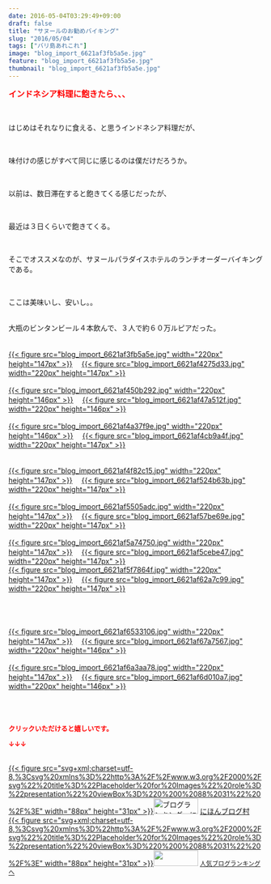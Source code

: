 ```yaml
---
date: 2016-05-04T03:29:49+09:00
draft: false
title: "サヌールのお勧めバイキング"
slug: "2016/05/04"
tags: ["バリ島あれこれ"]
image: "blog_import_6621af3fb5a5e.jpg"
feature: "blog_import_6621af3fb5a5e.jpg"
thumbnail: "blog_import_6621af3fb5a5e.jpg"
---
```

<p><font color="#ff0000" size="3"><strong>インドネシア料理に飽きたら、、、</strong></font></p><br/><p>はじめはそれなりに食える、と思うインドネシア料理だが、</p><br/><p>味付けの感じがすべて同じに感じるのは僕だけだろうか。</p><br/><p>以前は、数日滞在すると飽きてくる感じだったが、</p><br/><p>最近は３日くらいで飽きてくる。</p><br/><p>そこでオススメなのが、サヌールパラダイスホテルのランチオーダーバイキングである。</p><br/><p>ここは美味いし、安いし。。</p><br/><div class="gmail_quote">大瓶のビンタンビール４本飲んで、３人で約６０万ルピアだった。</div><div class="gmail_quote"><br/></div><div class="gmail_quote"><br/></div><div class="gmail_quote"><a href="blog_import_6621af40ee780.jpg">{{< figure src="blog_import_6621af3fb5a5e.jpg" width="220px" height="147px" >}}</a> 　<a href="blog_import_6621af43b3f3f.jpg">{{< figure src="blog_import_6621af4275d33.jpg" width="220px" height="147px" >}}</a> </div><div class="gmail_quote"><br/></div><div class="gmail_quote"><a href="blog_import_6621af465b8ca.jpg">{{< figure src="blog_import_6621af450b292.jpg" width="220px" height="146px" >}}</a> 　<a href="blog_import_6621af48e218d.jpg">{{< figure src="blog_import_6621af47a512f.jpg" width="220px" height="146px" >}}</a> </div><div class="gmail_quote"><br/></div><div class="gmail_quote"><a href="blog_import_6621af4b714a2.jpg">{{< figure src="blog_import_6621af4a37f9e.jpg" width="220px" height="146px" >}}</a> 　<a href="blog_import_6621af4defdfe.jpg">{{< figure src="blog_import_6621af4cb9a4f.jpg" width="220px" height="147px" >}}</a> </div><div class="gmail_quote"><br/></div><div class="gmail_quote"><br/><a href="blog_import_6621af50cf15c.jpg">{{< figure src="blog_import_6621af4f82c15.jpg" width="220px" height="147px" >}}</a> 　<a href="blog_import_6621af538768a.jpg">{{< figure src="blog_import_6621af524b63b.jpg" width="220px" height="147px" >}}</a> <br/><br/><a href="blog_import_6621af5638a47.jpg">{{< figure src="blog_import_6621af5505adc.jpg" width="220px" height="147px" >}}</a> 　<a href="blog_import_6621af58f422f.jpg">{{< figure src="blog_import_6621af57be69e.jpg" width="220px" height="147px" >}}</a> </div><div class="gmail_quote"><br/></div><div class="gmail_quote"><a href="blog_import_6621af5bad5f8.jpg">{{< figure src="blog_import_6621af5a74750.jpg" width="220px" height="147px" >}}</a> 　<a href="blog_import_6621af5e2fda3.jpg">{{< figure src="blog_import_6621af5cebe47.jpg" width="220px" height="147px" >}}</a> <br/></div><div class="gmail_quote"><a href="blog_import_6621af60e8e5f.jpg">{{< figure src="blog_import_6621af5f7864f.jpg" width="220px" height="147px" >}}</a> 　<a href="blog_import_6621af63dbf98.jpg">{{< figure src="blog_import_6621af62a7c99.jpg" width="220px" height="147px" >}}</a> </div><div class="gmail_quote"><br/></div><div class="gmail_quote"><br/></div><div class="gmail_quote"><br/></div><div class="gmail_quote"><br/><a href="blog_import_6621af6669faf.jpg">{{< figure src="blog_import_6621af6533106.jpg" width="220px" height="147px" >}}</a> 　<a href="blog_import_6621af68dc264.jpg">{{< figure src="blog_import_6621af67a7567.jpg" width="220px" height="146px" >}}</a> <br/><br/><a href="blog_import_6621af6b7166f.jpg">{{< figure src="blog_import_6621af6a3aa78.jpg" width="220px" height="147px" >}}</a> 　<a href="blog_import_6621af6e3c194.jpg">{{< figure src="blog_import_6621af6d010a7.jpg" width="220px" height="146px" >}}</a> <br/><br/><br/></div><br/><p><font color="#ff0000" size="2"><strong>クリックいただけると嬉しいです。<br/></strong></font></p><p><font color="#ff0000" size="2"><strong>↓↓↓</strong></font></p><p><br/><a href="http://www.blogmura.com/ranking.html" target="_blank">{{< figure src="svg+xml;charset=utf-8,%3Csvg%20xmlns%3D%22http%3A%2F%2Fwww.w3.org%2F2000%2Fsvg%22%20title%3D%22Placeholder%20for%20Images%22%20role%3D%22presentation%22%20viewBox%3D%220%200%2088%2031%22%20%2F%3E" width="88px" height="31px" >}}<noscript><img border="0" alt="ブログランキング・にほんブログ村へ" src="https://img-proxy.blog-video.jp/images?url=http%3A%2F%2Fwww.blogmura.com%2Fimg%2Fwww88_31.gif" width="88" height="31"></noscript></a> <a href="http://www.blogmura.com/ranking.html" target="_blank">にほんブログ村</a> <br/><a title="人気ブログランキングへ" href="link.php?1804582">{{< figure src="svg+xml;charset=utf-8,%3Csvg%20xmlns%3D%22http%3A%2F%2Fwww.w3.org%2F2000%2Fsvg%22%20title%3D%22Placeholder%20for%20Images%22%20role%3D%22presentation%22%20viewBox%3D%220%200%2088%2031%22%20%2F%3E" width="88px" height="31px" >}}<noscript><img border="0" src="https://blog.with2.net/img/banner/banner_22.gif" width="88" height="31"></noscript></a> <a style="FONT-SIZE: 12px" href="link.php?1804582">人気ブログランキングへ</a> </p>

